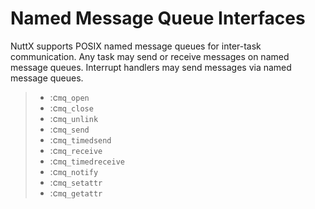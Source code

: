 # Named Message Queue Interfaces

NuttX supports POSIX named message queues for inter-task communication.
Any task may send or receive messages on named message queues. Interrupt
handlers may send messages via named message queues.

>   - :c`mq_open`
>   - :c`mq_close`
>   - :c`mq_unlink`
>   - :c`mq_send`
>   - :c`mq_timedsend`
>   - :c`mq_receive`
>   - :c`mq_timedreceive`
>   - :c`mq_notify`
>   - :c`mq_setattr`
>   - :c`mq_getattr`
